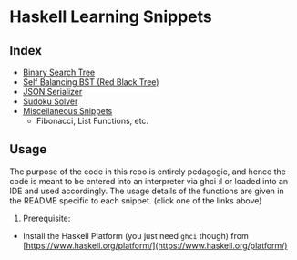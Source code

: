 # Haskell Learning Snippets
## Index
- [Binary Search Tree](./binary-search-tree#binary-search-tree)
- [Self Balancing BST (Red Black Tree)](./binary-search-tree#red-black-tree)
- [JSON Serializer](./json)
- [Sudoku Solver](./sudoku)
- [Miscellaneous Snippets](./misc-snippets/README.md)
  - Fibonacci, List Functions, etc.

## Usage
The purpose of the code in this repo is entirely pedagogic, and hence the code is meant to be entered into an interpreter via ghci :l or loaded into an IDE and used accordingly. The usage details of the functions are given in the README specific to each snippet. (click one of the links above)

1. Prerequisite:
* Install the Haskell Platform (you just need `ghci` though) from [https://www.haskell.org/platform/](https://www.haskell.org/platform/)
